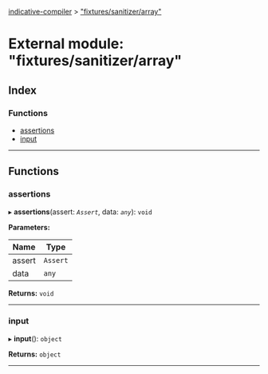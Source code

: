 [indicative-compiler](../README.md) > ["fixtures/sanitizer/array"](../modules/_fixtures_sanitizer_array_.md)

# External module: "fixtures/sanitizer/array"

## Index

### Functions

* [assertions](_fixtures_sanitizer_array_.md#assertions)
* [input](_fixtures_sanitizer_array_.md#input)

---

## Functions

<a id="assertions"></a>

###  assertions

▸ **assertions**(assert: *`Assert`*, data: *`any`*): `void`

**Parameters:**

| Name | Type |
| ------ | ------ |
| assert | `Assert` |
| data | `any` |

**Returns:** `void`

___
<a id="input"></a>

###  input

▸ **input**(): `object`

**Returns:** `object`

___

